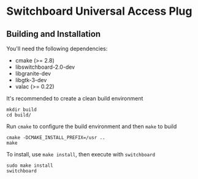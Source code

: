# Switchboard Universal Access Plug

## Building and Installation

You'll need the following dependencies:

 - cmake (>= 2.8)
 - libswitchboard-2.0-dev
 - libgranite-dev
 - libgtk-3-dev
 - valac (>= 0.22)

It's recommended to create a clean build environment

    mkdir build
    cd build/
    
Run `cmake` to configure the build environment and then `make` to build

    cmake -DCMAKE_INSTALL_PREFIX=/usr ..
    make
    
To install, use `make install`, then execute with `switchboard`

    sudo make install
    switchboard
